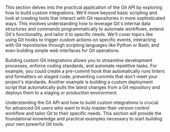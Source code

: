 This section delves into the practical application of the Git API by exploring how to build custom integrations. We'll move beyond basic scripting and look at creating tools that interact with Git repositories in more sophisticated ways. This involves understanding how to leverage Git's internal data structures and commands programmatically to automate workflows, extend Git's functionality, and tailor it to specific needs. We'll cover topics like using Git hooks to trigger custom actions on specific events, interacting with Git repositories through scripting languages like Python or Bash, and even building simple web interfaces for Git operations.

Building custom Git integrations allows you to streamline development processes, enforce coding standards, and automate repetitive tasks. For example, you could create a pre-commit hook that automatically runs linters and formatters on staged code, preventing commits that don't meet your project's standards. Another example is building a custom deployment script that automatically pulls the latest changes from a Git repository and deploys them to a staging or production environment.

Understanding the Git API and how to build custom integrations is crucial for advanced Git users who want to truly master their version control workflow and tailor Git to their specific needs. This section will provide the foundational knowledge and practical examples necessary to start building your own powerful Git tools.